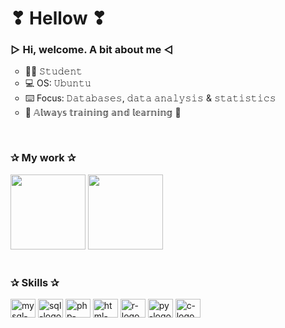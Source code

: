 # ❣ Hellow ❣

### ▷ Hi, welcome. A bit about me ◁
  <ul type="circle">
     <li> 👩‍💻️ 𝚂𝚝𝚞𝚍𝚎𝚗𝚝 </li>
     <li> 💻 OS: 𝚄𝚋𝚞𝚗𝚝𝚞 </li>
     <li> ⌨️ Focus: 𝙳𝚊𝚝𝚊𝚋𝚊𝚜𝚎𝚜, 𝚍𝚊𝚝𝚊 𝚊𝚗𝚊𝚕𝚢𝚜𝚒𝚜 & 𝚜𝚝𝚊𝚝𝚒𝚜𝚝𝚒𝚌𝚜 </li>
     <li> 🌺️ 𝔸𝕝𝕨𝕒𝕪𝕤 𝕥𝕣𝕒𝕚𝕟𝕚𝕟𝕘 𝕒𝕟𝕕 𝕝𝕖𝕒𝕣𝕟𝕚𝕟𝕘 🌺️</li>
  </ul>

<br>

### ✰ My work ✰
<div>
	<img height="120 cm" src="https://github-readme-stats.vercel.app/api?username=0draS0&hide=stars,contribs&show_icons=true&theme=tokyonight"/>
	<img height="120 cm" src="https://github-readme-stats.vercel.app/api/top-langs/?username=0draS0&layout=compact&theme=tokyonight"/> <!-- &layout=compact -->
</div>
<br>

### ✰ Skills ✰
<!--- Banner de lenguajes con iconos --->
<div style = "display: inline_block">
	<img alt = "mysql-logo" height ="30" width="40" src="https://cdn.jsdelivr.net/gh/devicons/devicon/icons/mysql/mysql-original.svg"/>
	<img alt = "sql-logo" height ="30" width="40" src="https://cdn.jsdelivr.net/gh/devicons/devicon/icons/microsoftsqlserver/microsoftsqlserver-plain.svg"/>
        <img alt = "php-logo" height ="30" width="40" src="https://cdn.jsdelivr.net/gh/devicons/devicon/icons/php/php-plain.svg"/>
	<img alt = "html-logo" height ="30" width="40" src="https://cdn.jsdelivr.net/gh/devicons/devicon/icons/html5/html5-plain.svg"/>
        <!-- <img alt = "jupyter-logo" height ="30" width="40" src="https://cdn.jsdelivr.net/gh/devicons/devicon/icons/jupyter/jupyter-original.svg"/> -->
	<img alt = "r-logo" height ="30" width="40" src="https://cdn.jsdelivr.net/gh/devicons/devicon/icons/r/r-original.svg"/>
	<img alt = "py-logo" height ="30" width="40" src="https://cdn.jsdelivr.net/gh/devicons/devicon/icons/python/python-original.svg"/>
	<img alt = "c-logo" height ="30" width="40" src="https://cdn.jsdelivr.net/gh/devicons/devicon/icons/c/c-plain.svg"/>
</div>
<br>

<!--
### ✰ Social media ✰ 

<div>
        <img src="https://img.shields.io/badge/Discord-0draS0%230467-dbc9f1?style=for-the-badge&logo=discord&logoColor=white" alt="discord"/>
</div>
-->
<!--
### ✰ My Resume ✰
-->
